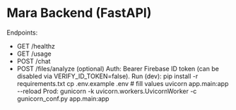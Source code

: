 # Mara Backend (FastAPI)
Endpoints:
- GET  /healthz
- GET  /usage
- POST /chat
- POST /files/analyze  (optional)
Auth: Bearer Firebase ID token (can be disabled via VERIFY_ID_TOKEN=false).
Run (dev):
  pip install -r requirements.txt
  cp .env.example .env  # fill values
  uvicorn app.main:app --reload
Prod:
  gunicorn -k uvicorn.workers.UvicornWorker -c gunicorn_conf.py app.main:app

